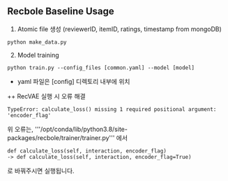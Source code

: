 ## Recbole Baseline Usage

1. Atomic file 생성 (reviewerID, itemID, ratings, timestamp from mongoDB)

```
python make_data.py
```

2. Model training

```
python train.py --config_files [common.yaml] --model [model]
```

+ yaml 파일은 [config] 디렉토리 내부에 위치



++ RecVAE 실행 시 오류 해결

```
TypeError: calculate_loss() missing 1 required positional argument: 'encoder_flag'
```

위 오류는, '''/opt/conda/lib/python3.8/site-packages/recbole/trainer/trainer.py''' 에서
```
def calculate_loss(self, interaction, encoder_flag)
-> def calculate_loss(self, interaction, encoder_flag=True)
```
로 바꿔주시면 실행됩니다.
